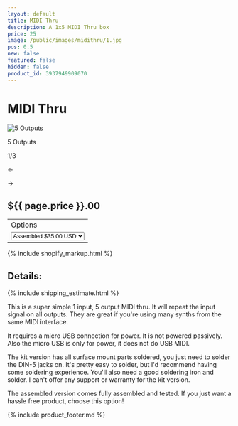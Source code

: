 ```yaml
---
layout: default
title: MIDI Thru
description: A 1x5 MIDI Thru box
price: 25
image: /public/images/midithru/1.jpg
pos: 0.5
new: false
featured: false
hidden: false
product_id: 3937949909070
---
```

# MIDI Thru

<div class="gallery">
	<img src="{{ site.baseurl }}public/images/midithru/1.jpg" alt="5 Outputs" id="gallery_image" onclick="cycle(1); return false;">
	<p id="gallery_subtitle">5 Outputs</p>
	<p id="gallery_pos_text">1/3</p>
	<div id="gallery_nav">
		<p id="gallery_nav_left" onclick="cycle(0); return false;">←</p>
		<p id="gallery_nav_right" onclick="cycle(1); return false;">→</p>
	</div>
</div>

## ${{ page.price }}.00

<table>
<tr><td>Options</td></tr>
<tr><td>
  <select id="options-selection">
    <option value="Kit">Kit $25.00 USD</option>
    <option selected value="Assembled">Assembled $35.00 USD</option>
  </select>
</td></tr>
</table>

{% include shopify_markup.html %}

## Details:

{% include shipping_estimate.html %}

This is a super simple 1 input, 5 output MIDI thru. It will repeat the input signal on all outputs. They are great if you're using many synths from the same MIDI interface.

It requires a micro USB connection for power. It is not powered passively. Also the micro USB is only for power, it does not do USB MIDI.

The kit version has all surface mount parts soldered, you just need to solder the DIN-5 jacks on. It's pretty easy to solder, but I'd recommend having some soldering experience. You'll also need a good soldering iron and solder. I can't offer any support or warranty for the kit version.

The assembled version comes fully assembled and tested. If you just want a hassle free product, choose this option!

{% include product_footer.md %}

<script src="{{ site.baseurl }}public/js/midithrugallery.js"></script>
